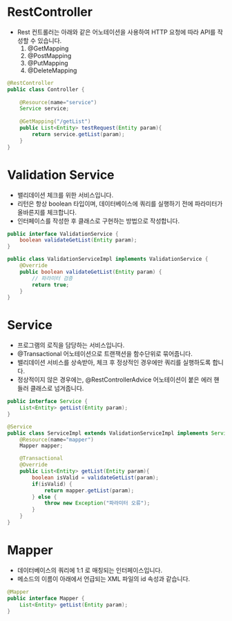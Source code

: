 # RestController
- Rest 컨트롤러는 아래와 같은 어노테이션을 사용하여 HTTP 요청에 따라 API를 작성할 수 있습니다.
    1. @GetMapping
    2. @PostMapping
    3. @PutMapping
    4. @DeleteMapping
```java
@RestController
public class Controller {
    
    @Resource(name="service")
    Service service;
    
    @GetMapping("/getList")
    public List<Entity> testRequest(Entity param){
        return service.getList(param);
    }
}
```
# Validation Service
- 밸리데이션 체크를 위한 서비스입니다.
- 리턴은 항상 boolean 타입이며, 데이터베이스에 쿼리를 실행하기 전에 파라미터가 올바른지를 체크합니다.
- 인터페이스를 작성한 후 클래스로 구현하는 방법으로 작성합니다. 
```java
public interface ValidationService {
    boolean validateGetList(Entity param);
}
```
```java
public class ValidationServiceImpl implements ValidationService {
    @Override
    public boolean validateGetList(Entity param) {
        // 파라미터 검증
        return true;
    }
}
```
# Service
- 프로그램의 로직을 담당하는 서비스입니다.
- @Transactional 어노테이션으로 트랜잭션을 함수단위로 묶어줍니다.
- 밸리데이션 서비스를 상속받아, 체크 후 정상적인 경우에만 쿼리를 실행하도록 합니다.
- 정상적이지 않은 경우에는, @RestControllerAdvice 어노테이션이 붙은 에러 핸들러 클래스로 넘겨줍니다.
```java
public interface Service {
    List<Entity> getList(Entity param);
}
```
```java
@Service
public class ServiceImpl extends ValidationServiceImpl implements Service{
    @Resource(name="mapper")
    Mapper mapper;

    @Transactional
    @Override
    public List<Entity> getList(Entity param){
        boolean isValid = validateGetList(param);
        if(isValid) {
            return mapper.getList(param);
        } else {
            throw new Exception("파라미터 오류");
        }
    }
}
```
# Mapper
- 데이터베이스의 쿼리에 1:1 로 매칭되는 인터페이스입니다.
- 메소드의 이름이 아래에서 언급되는 XML 파일의 id 속성과 같습니다.
```java
@Mapper
public interface Mapper {
    List<Entity> getList(Entity param);
}
```